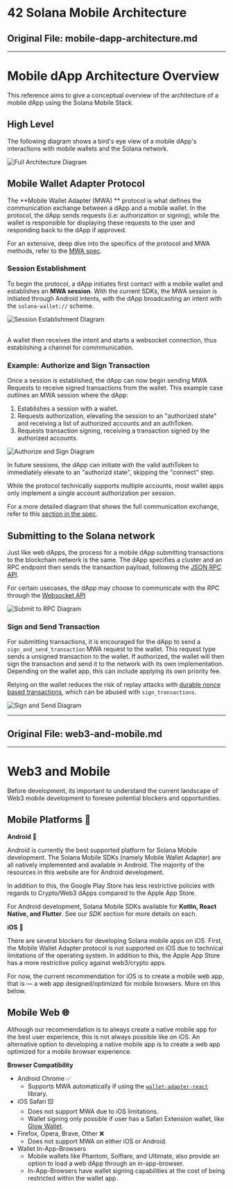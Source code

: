 # 42 Solana Mobile Architecture

## Original File: mobile-dapp-architecture.md
---
# Mobile dApp Architecture Overview

This reference aims to give a conceptual overview of the architecture of a mobile dApp using the Solana Mobile Stack.

## High Level

The following diagram shows a bird's eye view of a mobile dApp's interactions with mobile wallets and the Solana network.

  <img src="/diagrams/dapp_architecture_full.svg" alt="Full Architecture Diagram" className="diagram-image"/>

## Mobile Wallet Adapter Protocol

The **Mobile Wallet Adapter (MWA) ** protocol is what defines the communication exchange between a dApp and a mobile wallet.
In the protocol, the dApp sends requests (i.e: authorization or signing), while the wallet is responsible for displaying
these requests to the user and responding back to the dApp if approved.

For an extensive, deep dive into the specifics of the protocol and MWA methods, refer to the [MWA spec](https://solana-mobile.github.io/mobile-wallet-adapter/spec/spec.html).

### Session Establishment

To begin the protocol, a dApp initiates first contact with a mobile wallet and establishes an **MWA session**.
With the current SDKs, the MWA session is initiated through Android intents, with the dApp broadcasting an intent
with the `solana-wallet://` scheme.

  <img src="/diagrams/session_establishment.svg" alt="Session Establishment Diagram" className="diagram-image"/>
  <br /><br />

A wallet then receives the intent and starts a websocket connection, thus establishing a channel for commmunication.

### Example: Authorize and Sign Transaction

Once a session is established, the dApp can now begin sending MWA Requests to receive signed transactions from the wallet.
This example case outlines an MWA session where the dApp:

1. Establishes a session with a wallet.
2. Requests authorization, elevating the session to an "authorized state" and receiving a list of authorized accounts and an authToken.
3. Requests transaction signing, receiving a transaction signed by the authorized accounts.

<img src="/diagrams/authorize_and_sign.svg" alt="Authorize and Sign Diagram" className="diagram-image"/>

In future sessions, the dApp can initiate with the valid authToken to immediately elevate to an "authorizd state", skipping the "connect" step.

While the protocol technically supports multiple accounts, most wallet apps only implement a single account authorization per session.

For a more detailed diagram that shows the full communication exchange, refer to this [section in the spec](https://solana-mobile.github.io/mobile-wallet-adapter/spec/spec.html#authorize-and-sign-transaction).

## Submitting to the Solana network

Just like web dApps, the process for a mobile dApp submitting transactions to the blockchain network is the same. The dApp specifies
a cluster and an RPC endpoint then sends the transaction payload, following the [JSON RPC API](https://docs.solana.com/api).

For certain usecases, the dApp may choose to communicate with the RPC through the [Websocket API](https://docs.solana.com/api/websocket)

  <img src="/diagrams/submit_rpc.svg" alt="Submit to RPC Diagram" className="diagram-image"/>

### Sign and Send Transaction

For submitting transactions, it is encouraged for the dApp to send a `sign_and_send_transaction` MWA request to the wallet. This request
type sends a unsigned transaction to the wallet. If authorized, the wallet will then sign the transaction and send it to the network with its
own implementation. Depending on the wallet app, this can include applying its own priority fee.

Relying on the wallet reduces the risk of replay attacks with [durable nonce based transactions](https://docs.solana.com/implemented-proposals/durable-tx-nonces), which can be abused with `sign_transactions`.

  <img src="/diagrams/sign_and_send.svg" alt="Sign and Send Diagram" className="diagram-image"/>


---

## Original File: web3-and-mobile.md
---
# Web3 and Mobile

Before development, its important to understand the current landscape of Web3 mobile development to foresee potential blockers and opportunities.

## Mobile Platforms 📱

**Android** 🤖

Android is currently the best supported platform for Solana Mobile development. The Solana Mobile SDKs (namely Mobile Wallet Adapter) are all natively implemented and available in Android. The majority of the resources in this website are for Android development.

In addition to this, the Google Play Store has less restrictive policies with regards to Crypto/Web3 dApps compared to the Apple App Store.

For Android development, Solana Mobile SDKs available for **Kotlin, React Native, and Flutter**. See our _SDK_ section for more details on each.

**iOS** 🍎

There are several blockers for developing Solana mobile apps on iOS. First, the Mobile Wallet Adapter protocol is not supported on iOS due to technical limitations of the operating system. In addition to this, the Apple App Store has a more restrictive policy against web3/crypto apps.

For now, the current recommendation for iOS is to create a mobile web app, that is — a web app designed/optimized for mobile browsers. More on this below.

## **Mobile Web** 🌐

Although our recommendation is to always create a native mobile app for the best user experience, this is not always possible like on iOS. An alternative option to developing a native mobile app is to create a web app optimized for a mobile browser experience.

**Browser Compatibility**

- Android Chrome ✅
  - Supports MWA automatically if using the [`wallet-adapter-react`](https://github.com/solana-labs/wallet-adapter) library.
- iOS Safari 🟨
  - Does not support MWA due to iOS limitations.
  - Wallet signing only possible if user has a Safari Extension wallet, like [Glow Wallet](https://glow.app/).
- Firefox, Opera, Brave, Other ❌
  - Does not support MWA on either iOS or Android.
- Wallet In-App-Browsers
  - Mobile wallets like Phantom, Solflare, and Ultimate, also provide an option to load a web dApp through an in-app-browser.
  - In-App-Browsers have wallet signing capabilities at the cost of being restricted within the wallet app.
